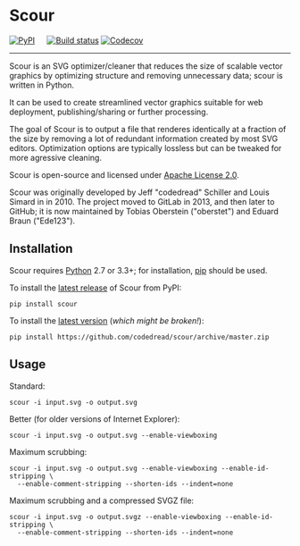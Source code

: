 # Scour

[![PyPI](https://img.shields.io/pypi/v/scour.svg)](https://pypi.python.org/pypi/scour "Package listing on PyPI")
 
[![Build status](https://img.shields.io/travis/scour-project/scour.svg)](https://travis-ci.org/scour-project/scour "Build status (via TravisCI)")
[![Codecov](https://img.shields.io/codecov/c/github/scour-project/scour.svg)](https://codecov.io/gh/scour-project/scour "Code coverage (via Codecov)")

---

Scour is an SVG optimizer/cleaner that reduces the size of scalable vector graphics by optimizing structure and removing unnecessary data; scour is written in Python.

It can be used to create streamlined vector graphics suitable for web deployment, publishing/sharing or further processing.

The goal of Scour is to output a file that renderes identically at a fraction of the size by removing a lot of redundant information created by most SVG editors. Optimization options are typically lossless but can be tweaked for more agressive cleaning.

Scour is open-source and licensed under [Apache License 2.0](https://github.com/codedread/scour/blob/master/LICENSE).

Scour was originally developed by Jeff "codedread" Schiller and Louis Simard in in 2010.
The project moved to GitLab in 2013, and then later to GitHub; it is now maintained by Tobias Oberstein ("oberstet") and Eduard Braun ("Ede123").

## Installation

Scour requires [Python](https://www.python.org) 2.7 or 3.3+; for installation, [pip](https://pip.pypa.io) should be used.

To install the [latest release](https://pypi.python.org/pypi/scour) of Scour from PyPI:

```console
pip install scour
```

To install the [latest version](https://github.com/codedread/scour) (*which might be broken!*):

```console
pip install https://github.com/codedread/scour/archive/master.zip
```

## Usage

Standard:

```console
scour -i input.svg -o output.svg
```

Better (for older versions of Internet Explorer):

```console
scour -i input.svg -o output.svg --enable-viewboxing
```

Maximum scrubbing:

```console
scour -i input.svg -o output.svg --enable-viewboxing --enable-id-stripping \
  --enable-comment-stripping --shorten-ids --indent=none
```

Maximum scrubbing and a compressed SVGZ file:

```console
scour -i input.svg -o output.svgz --enable-viewboxing --enable-id-stripping \
  --enable-comment-stripping --shorten-ids --indent=none
```
